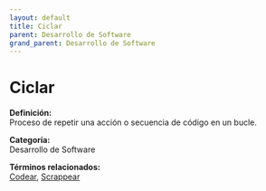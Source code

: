 ```yaml
---
layout: default
title: Ciclar
parent: Desarrollo de Software
grand_parent: Desarrollo de Software
---
```


# Ciclar

**Definición:**  
Proceso de repetir una acción o secuencia de código en un bucle.

**Categoría:**  
Desarrollo de Software  

  


**Términos relacionados:**  
[Codear](https://maleniski.github.io/diccionario-angl-tec-mx/docs/desarrollo-de-software/codear.html), [Scrappear](https://maleniski.github.io/diccionario-angl-tec-mx/docs/desarrollo-de-software/scrappear.html)
